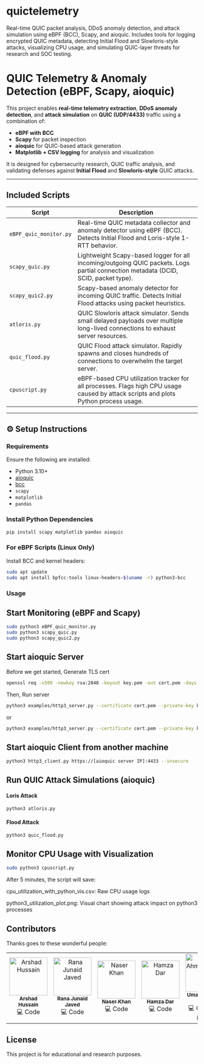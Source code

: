 # quictelemetry
Real-time QUIC packet analysis, DDoS anomaly detection, and attack simulation using eBPF (BCC), Scapy, and aioquic. Includes tools for logging encrypted QUIC metadata, detecting Initial Flood and Slowloris-style attacks, visualizing CPU usage, and simulating QUIC-layer threats for research and SOC testing.
# QUIC Telemetry & Anomaly Detection (eBPF, Scapy, aioquic)

This project enables **real-time telemetry extraction**, **DDoS anomaly detection**, and **attack simulation** on **QUIC (UDP/4433)** traffic using a combination of:

- **eBPF with BCC**  
- **Scapy** for packet inspection  
- **aioquic** for QUIC-based attack generation  
- **Matplotlib + CSV logging** for analysis and visualization  

It is designed for cybersecurity research, QUIC traffic analysis, and validating defenses against **Initial Flood** and **Slowloris-style** QUIC attacks.

---

## Included Scripts

| Script | Description |
|--------|-------------|
| `eBPF_quic_monitor.py` | Real-time QUIC metadata collector and anomaly detector using eBPF (BCC). Detects Initial Flood and Loris-style 1-RTT behavior. |
| `scapy_quic.py` | Lightweight Scapy-based logger for all incoming/outgoing QUIC packets. Logs partial connection metadata (DCID, SCID, packet type). |
| `scapy_quic2.py` | Scapy-based anomaly detector for incoming QUIC traffic. Detects Initial Flood attacks using packet heuristics. |
| `atloris.py` | QUIC Slowloris attack simulator. Sends small delayed payloads over multiple long-lived connections to exhaust server resources. |
| `quic_flood.py` | QUIC Flood attack simulator. Rapidly spawns and closes hundreds of connections to overwhelm the target server. |
| `cpuscript.py` | eBPF-based CPU utilization tracker for all processes. Flags high CPU usage caused by attack scripts and plots Python process usage. |

---

## ⚙️ Setup Instructions

### Requirements

Ensure the following are installed:

- Python 3.10+
- [aioquic](https://github.com/aiortc/aioquic)
- [bcc](https://github.com/iovisor/bcc)
- `scapy`
- `matplotlib`
- `pandas`

### Install Python Dependencies

```bash
pip install scapy matplotlib pandas aioquic
```
###  For eBPF Scripts (Linux Only)
Install BCC and kernel headers:

```bash
sudo apt update
sudo apt install bpfcc-tools linux-headers-$(uname -r) python3-bcc
```

### Usage

## Start Monitoring (eBPF and  Scapy)
``` bash
sudo python3 eBPF_quic_monitor.py
sudo python3 scapy_quic.py
sudo python3 scapy_quic2.py
```

## Start aioquic Server
Before we get started, Generate TLS cert
```bash
openssl req -x509 -newkey rsa:2048 -keyout key.pem -out cert.pem -days 365 -nodes -subj "/CN=localhost"
```
Then, Run server
```bash
python3 examples/http3_server.py --certificate cert.pem --private-key key.pem
```
or
```bash
python3 examples/http3_server.py --certificate cert.pem --private-key key.pem -l all_log/secret.log -q all_log
```

## Start aioquic Client from another machine
```bash
python3 http3_client.py https://[aioquic server IP]:4433 --insecure
```
## Run QUIC Attack Simulations (aioquic)
#### Loris Attack
```bash
python3 atloris.py
```
#### Flood Attack
```bash
python3 quic_flood.py
```

## Monitor CPU Usage with Visualization
```bash
sudo python3 cpuscript.py
```

After 5 minutes, the script will save:

cpu_utilization_with_python_vis.csv: Raw CPU usage logs

python3_utilization_plot.png: Visual chart showing attack impact on python3 processes

## Contributors

Thanks goes to these wonderful people:

<table>
  <tr>
    <td align="center">
      <a href="https://github.com/ArshadHussain50">
        <img src="https://avatars.githubusercontent.com/u/77659137?v=4" width="100px;" alt="Arshad Hussain"/>
        <br /><sub><b>Arshad Hussain</b></sub>
      </a>
      <br />💻 Code
    </td>
    <td align="center">
      <a href="https://github.com/Junaid-JavedUts">
        <img src="https://avatars.githubusercontent.com/u/106076712?v=4" width="100px;" alt="Rana Junaid Javed"/>
        <br /><sub><b>Rana Junaid Javed</b></sub>
      </a>
      <br />💻 Code
    </td>
    <td align="center">
      <a href="https://github.com/naserkhan35">
        <img src="https://avatars.githubusercontent.com/u/103405957?v=4" width="100px;" alt="Naser Khan"/>
        <br /><sub><b>Naser Khan</b></sub>
      </a>
      <br />💻 Code
    </td>
    <td align="center">
      <a href="https://github.com/propakistani">
        <img src="https://avatars.githubusercontent.com/u/197735?v=4" width="100px;" alt="Hamza Dar"/>
        <br /><sub><b>Hamza Dar</b></sub>
      </a>
      <br />💻 Code
    </td>
    <td align="center">
      <a href="https://github.com/syedumaid">
        <img src="https://avatars.githubusercontent.com/u/54969439?v=4" width="100px;" alt="Umaid Ahmed Syed"/>
        <br /><sub><b>Umaid Ahmed Syed</b></sub>
      </a>
      <br />💻 Code | 🧠 Ideas
    </td>
  </tr>
</table>

## License

This project is for educational and research purposes.


